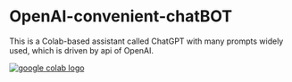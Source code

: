 # OpenAI-convenient-chatBOT
This is a Colab-based assistant called ChatGPT with many prompts widely used, which is driven by api of OpenAI.

<a href="https://colab.research.google.com/drive/1Q8BsKiMaxeR2mDXqHaCOYaUPqD7SFO6t?usp=sharing"><img src="https://colab.research.google.com/assets/colab-badge.svg" alt="google colab logo"></a>
